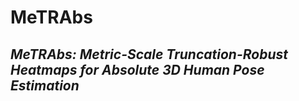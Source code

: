 # MeTRAbs
## _MeTRAbs: Metric-Scale Truncation-Robust Heatmaps for Absolute 3D Human Pose Estimation_
